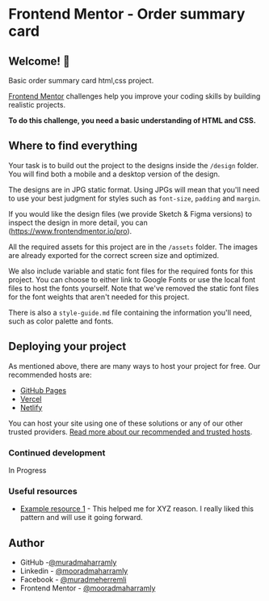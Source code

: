 # Frontend Mentor - Order summary card

## Welcome! 👋

Basic order summary card html,css project.

[Frontend Mentor](https://www.frontendmentor.io) challenges help you improve your coding skills by building realistic projects.

**To do this challenge, you need a basic understanding of HTML and CSS.**

## Where to find everything

Your task is to build out the project to the designs inside the `/design` folder. You will find both a mobile and a desktop version of the design. 

The designs are in JPG static format. Using JPGs will mean that you'll need to use your best judgment for styles such as `font-size`, `padding` and `margin`. 

If you would like the design files (we provide Sketch & Figma versions) to inspect the design in more detail, you can (https://www.frontendmentor.io/pro).

All the required assets for this project are in the `/assets` folder. The images are already exported for the correct screen size and optimized.

We also include variable and static font files for the required fonts for this project. You can choose to either link to Google Fonts or use the local font files to host the fonts yourself. Note that we've removed the static font files for the font weights that aren't needed for this project.

There is also a `style-guide.md` file containing the information you'll need, such as color palette and fonts.

## Deploying your project

As mentioned above, there are many ways to host your project for free. Our recommended hosts are:

- [GitHub Pages](https://pages.github.com/)
- [Vercel](https://vercel.com/)
- [Netlify](https://www.netlify.com/)

You can host your site using one of these solutions or any of our other trusted providers. [Read more about our recommended and trusted hosts](https://medium.com/frontend-mentor/frontend-mentor-trusted-hosting-providers-bf000dfebe).

### Continued development

In Progress

### Useful resources

- [Example resource 1](https://www.w3schools.com) - This helped me for XYZ reason. I really liked this pattern and will use it going forward.

## Author

- GitHub -[@muradmaharramly](https://www.github.com/muradmaharramly)
- Linkedin - [@mooradmaharramly](https://www.linkedin.com/muradmeherremli)
- Facebook - [@muradmeherremli](https://www.facebook.com/profile.php?id=61556311513028&mibextid=ZbWKwL)
- Frontend Mentor - [@mooradmaharramly](https://www.frontendmentor.io/profile/mooradmaharramly)




